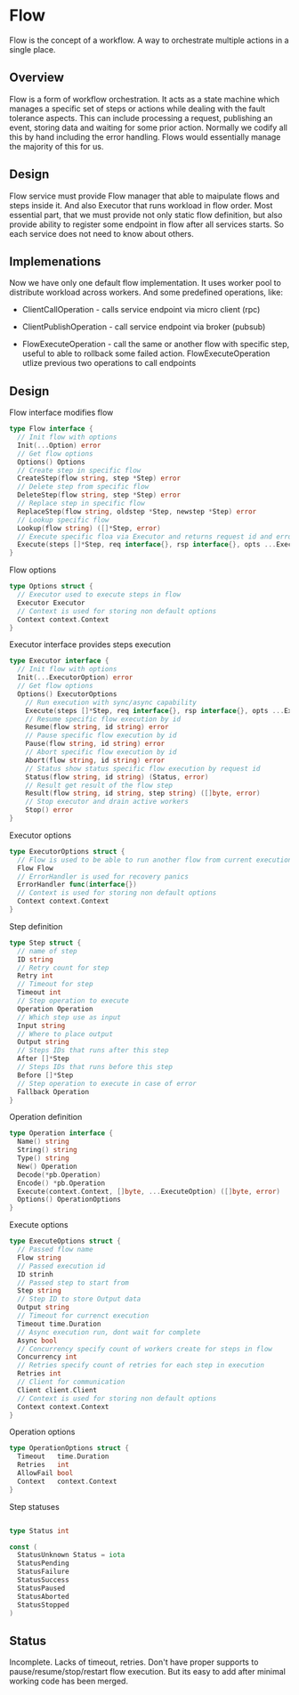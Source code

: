 # Flow

Flow is the concept of a workflow. A way to orchestrate multiple actions in a single place.

## Overview

Flow is a form of workflow orchestration. It acts as a state machine which manages a specific set of steps or actions while dealing with the fault tolerance aspects. 
This can include processing a request, publishing an event, storing data and waiting for some prior action. Normally we codify all this by hand including the 
error handling. Flows would essentially manage the majority of this for us.

## Design

Flow service must provide Flow manager that able to maipulate flows and steps inside it. And also Executor that runs workload in flow order. Most essential part, that we must provide not only static flow definition, but also provide ability to register some endpoint in flow after all services starts. So each service does not need to know about others.

## Implemenations

Now we have only one default flow implementation. It uses worker pool to distribute workload across workers. And some predefined operations, like:

* ClientCallOperation - calls service endpoint via micro client (rpc)

* ClientPublishOperation - call service endpoint via broker (pubsub)

* FlowExecuteOperation - call the same or another flow with specific step, 
  useful to able to rollback some failed action. FlowExecuteOperation utlize
  previous two operations to call endpoints

## Design

Flow interface modifies flow

```go
type Flow interface {
  // Init flow with options
  Init(...Option) error
  // Get flow options
  Options() Options
  // Create step in specific flow
  CreateStep(flow string, step *Step) error
  // Delete step from specific flow
  DeleteStep(flow string, step *Step) error
  // Replace step in specific flow
  ReplaceStep(flow string, oldstep *Step, newstep *Step) error
  // Lookup specific flow
  Lookup(flow string) ([]*Step, error)
  // Execute specific floa via Executor and returns request id and error, optionally fills rsp in case of sync execution
  Execute(steps []*Step, req interface{}, rsp interface{}, opts ...ExecuteOption) (string, error)
}                                                                                                
```

Flow options
```go
type Options struct {
  // Executor used to execute steps in flow
  Executor Executor
  // Context is used for storing non default options
  Context context.Context
}
```

Executor interface provides steps execution 

```go
type Executor interface {
  // Init flow with options
  Init(...ExecutorOption) error
  // Get flow options
  Options() ExecutorOptions
	// Run execution with sync/async capability
	Execute(steps []*Step, req interface{}, rsp interface{}, opts ...ExecuteOption) (string, error)
	// Resume specific flow execution by id
	Resume(flow string, id string) error
	// Pause specific flow execution by id
	Pause(flow string, id string) error
	// Abort specific flow execution by id
	Abort(flow string, id string) error
	// Status show status specific flow execution by request id
	Status(flow string, id string) (Status, error)
	// Result get result of the flow step
	Result(flow string, id string, step string) ([]byte, error)
	// Stop executor and drain active workers
	Stop() error
}
```

Executor options

```go
type ExecutorOptions struct {
  // Flow is used to be able to run another flow from current execution
  Flow Flow                                           
  // ErrorHandler is used for recovery panics
  ErrorHandler func(interface{})
  // Context is used for storing non default options
  Context context.Context
}
```

Step definition

```go
type Step struct {
  // name of step
  ID string
  // Retry count for step
  Retry int
  // Timeout for step
  Timeout int
  // Step operation to execute
  Operation Operation
  // Which step use as input
  Input string
  // Where to place output
  Output string
  // Steps IDs that runs after this step
  After []*Step
  // Steps IDs that runs before this step
  Before []*Step
  // Step operation to execute in case of error
  Fallback Operation
}                                                                                  
```

Operation definition

```go
type Operation interface {
  Name() string
  String() string
  Type() string
  New() Operation
  Decode(*pb.Operation)
  Encode() *pb.Operation
  Execute(context.Context, []byte, ...ExecuteOption) ([]byte, error)
  Options() OperationOptions
}
```

Execute options

```go
type ExecuteOptions struct {
  // Passed flow name
  Flow string
  // Passed execution id                                                      
  ID strinh
  // Passed step to start from
  Step string
  // Step ID to store Output data
  Output string
  // Timeout for currenct execution
  Timeout time.Duration
  // Async execution run, dont wait for complete
  Async bool
  // Concurrency specify count of workers create for steps in flow
  Concurrency int
  // Retries specify count of retries for each step in execution
  Retries int
  // Client for communication
  Client client.Client
  // Context is used for storing non default options
  Context context.Context
}
```

Operation options

```go
type OperationOptions struct {
  Timeout   time.Duration
  Retries   int
  AllowFail bool
  Context   context.Context
}
```

Step statuses

```go

type Status int

const (                       
  StatusUnknown Status = iota
  StatusPending
  StatusFailure
  StatusSuccess
  StatusPaused
  StatusAborted
  StatusStopped
)                             

```

## Status

Incomplete. Lacks of timeout, retries. Don't have proper supports to pause/resume/stop/restart flow execution.
But its easy to add after minimal working code has been merged.


